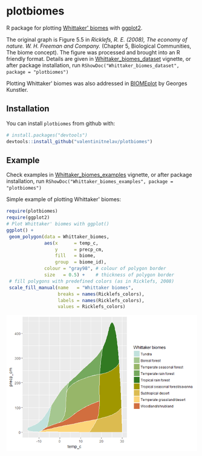 
<!-- README.md is generated from README.Rmd. Please edit that file -->
plotbiomes
==========

R package for plotting [Whittaker' biomes](https://en.wikipedia.org/wiki/Biome#Whittaker_.281962.2C_1970.2C_1975.29_biome-types) with [ggplot2](https://github.com/tidyverse/ggplot2).

The original graph is Figure 5.5 in *Ricklefs, R. E. (2008), The economy of nature. W. H. Freeman and Company.* (Chapter 5, Biological Communities, The biome concept). The figure was processed and brought into an R friendly format. Details are given in [Whittaker\_biomes\_dataset](https://rawgit.com/valentinitnelav/plotbiomes/master/inst/doc/Whittaker_biomes_dataset.html) vignette, or after package installation, run `RShowDoc("Whittaker_biomes_dataset", package = "plotbiomes")`

Plotting Whittaker' biomes was also addressed in [BIOMEplot](https://github.com/kunstler/BIOMEplot) by Georges Kunstler.

Installation
------------

You can install `plotbiomes` from github with:

``` r
# install.packages("devtools")
devtools::install_github("valentinitnelav/plotbiomes")
```

Example
-------

Check examples in [Whittaker\_biomes\_examples](https://rawgit.com/valentinitnelav/plotbiomes/master/inst/doc/Whittaker_biomes_examples.html) vignette, or after package installation, run `RShowDoc("Whittaker_biomes_examples", package = "plotbiomes")`

Simple example of plotting Whittaker' biomes:

``` r
require(plotbiomes)
require(ggplot2)
# Plot Whittaker' biomes with ggplot()
ggplot() +
 geom_polygon(data = Whittaker_biomes,
              aes(x      = temp_c,
                  y      = precp_cm,
                  fill   = biome,
                  group  = biome_id),
              colour = "gray98", # colour of polygon border
              size   = 0.5) +    # thickness of polygon border
 # fill polygons with predefined colors (as in Ricklefs, 2008)
 scale_fill_manual(name   = "Whittaker biomes",
                   breaks = names(Ricklefs_colors),
                   labels = names(Ricklefs_colors),
                   values = Ricklefs_colors)
```

![](man/figures/README-example-1.png)
